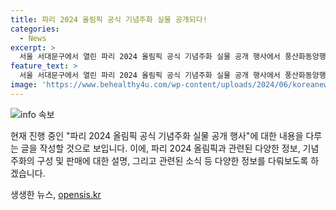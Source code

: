 ```yaml
---
title: 파리 2024 올림픽 공식 기념주화 실물 공개되다!
categories:
  - News
excerpt: >
  서울 서대문구에서 열린 파리 2024 올림픽 공식 기념주화 실물 공개 행사에서 풍산화동양행이 성화봉송 대형 금화, 에펠탑 금화 등을 선보였다. 이 기념주화는 다채로운 종류와 디자인으로 구성되어 있으며, 주한프랑스대사관저에서 공개되었다. (150자)
feature_text: >
  서울 서대문구에서 열린 파리 2024 올림픽 공식 기념주화 실물 공개 행사에서 풍산화동양행이 성화봉송 대형 금화, 에펠탑 금화 등을 선보였다. 이 기념주화는 다채로운 종류와 디자인으로 구성되어 있으며, 주한프랑스대사관저에서 공개되었다. (150자)
image: 'https://www.behealthy4u.com/wp-content/uploads/2024/06/koreanews.jpg'
---
```


<p><img src="https://www.behealthy4u.com/wp-content/uploads/2024/06/koreanews.jpg" alt="info 속보" /></p>

<p>현재 진행 중인 "파리 2024 올림픽 공식 기념주화 실물 공개 행사"에 대한 내용을 다루는 글을 작성할 것으로 보입니다. 이에, 파리 2024 올림픽과 관련된 다양한 정보, 기념주화의 구성 및 판매에 대한 설명, 그리고 관련된 소식 등 다양한 정보를 다뤄보도록 하겠습니다.</p>
생생한 뉴스, <a href="https://opensis.kr" rel="dofollow">opensis.kr</a>


